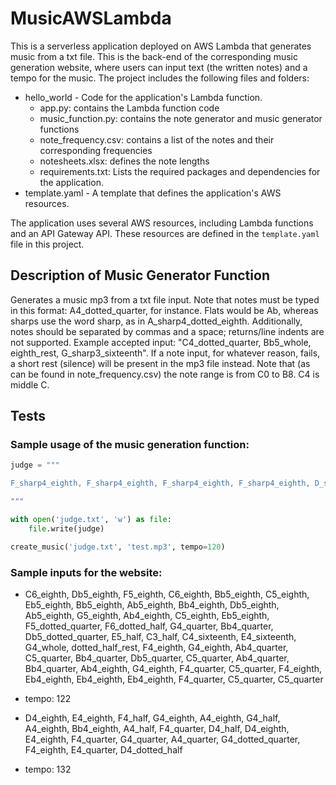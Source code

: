 # MusicAWSLambda

This is a serverless application deployed on AWS Lambda that generates music from a txt file. This is the back-end of the corresponding music generation website, where users can input text (the written notes) and a tempo for the music. The project includes the following files and folders:

- hello_world - Code for the application's Lambda function.
  - app.py: contains the Lambda function code
  - music_function.py: contains the note generator and music generator functions
  - note_frequency.csv: contains a list of the notes and their corresponding frequencies
  - notesheets.xlsx: defines the note lengths
  - requirements.txt: Lists the required packages and dependencies for the application.
- template.yaml - A template that defines the application's AWS resources.

The application uses several AWS resources, including Lambda functions and an API Gateway API. These resources are defined in the `template.yaml` file in this project.

## Description of Music Generator Function
Generates a music mp3 from a txt file input. Note that notes must be typed in this format: 
A4_dotted_quarter, for instance. Flats would be Ab, whereas sharps use the word sharp, as in A_sharp4_dotted_eighth. 
Additionally, notes should be separated by commas and a space; returns/line indents are not supported. 
Example accepted input: "C4_dotted_quarter, Bb5_whole, eighth_rest, G_sharp3_sixteenth". If a note input, for whatever reason, fails, a short rest (silence) will be present in the mp3 file instead. 
Note that (as can be found in note_frequency.csv) the note range is from C0 to B8. C4 is middle C. 

## Tests

### Sample usage of the music generation function:
```python
judge = """

F_sharp4_eighth, F_sharp4_eighth, F_sharp4_eighth, F_sharp4_eighth, D_sharp4_quarter, C_sharp4_eighth, F_sharp4_eighth, F_sharp4_eighth, F_sharp4_eighth, F_sharp4_eighth, G_sharp4_eighth, F_sharp4_quarter, F_sharp4_eighth, A_sharp4_eighth, A_sharp4_eighth, A_sharp4_eighth, B4_quarter, A_sharp4_eighth, G_sharp4_eighth, F_sharp4_eighth, G_sharp4_quarter, G_sharp4_eighth, F_sharp4_eighth, G_sharp4_dotted_eighth, A_sharp4_dotted_eighth, G_sharp4_eighth

"""

with open('judge.txt', 'w') as file:
    file.write(judge)

create_music('judge.txt', 'test.mp3', tempo=120)
```

### Sample inputs for the website:
- C6_eighth, Db5_eighth, F5_eighth, C6_eighth, Bb5_eighth, C5_eighth, Eb5_eighth, Bb5_eighth, Ab5_eighth, Bb4_eighth, Db5_eighth, Ab5_eighth, G5_eighth, Ab4_eighth, C5_eighth, Eb5_eighth, F5_dotted_quarter, F6_dotted_half, G4_quarter, Bb4_quarter, Db5_dotted_quarter, E5_half, C3_half, C4_sixteenth, E4_sixteenth, G4_whole, dotted_half_rest, F4_eighth, G4_eighth, Ab4_quarter, C5_quarter, Bb4_quarter, Db5_quarter, C5_quarter, Ab4_quarter, Bb4_quarter, Ab4_eighth, G4_eighth, F4_quarter, C5_quarter, F4_eighth, Eb4_eighth, Eb4_eighth, Eb4_eighth, F4_quarter, C5_quarter, C5_quarter
- tempo: 122



- D4_eighth, E4_eighth, F4_half, G4_eighth, A4_eighth, G4_half, A4_eighth, Bb4_eighth, A4_half, F4_quarter, D4_half, D4_eighth, E4_eighth, F4_quarter, G4_quarter, A4_quarter, G4_dotted_quarter, F4_eighth, E4_quarter, D4_dotted_half
- tempo: 132
